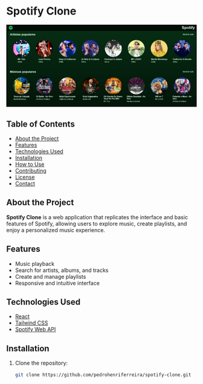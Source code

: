 # Spotify Clone

![Capa do Projeto](capa.jpg)

## Table of Contents

- [About the Project](#about-the-project)
- [Features](#features)
- [Technologies Used](#technologies-used)
- [Installation](#installation)
- [How to Use](#how-to-use)
- [Contributing](#contributing)
- [License](#license)
- [Contact](#contact)

## About the Project

**Spotify Clone** is a web application that replicates the interface and basic features of Spotify, allowing users to explore music, create playlists, and enjoy a personalized music experience.

## Features

- Music playback
- Search for artists, albums, and tracks
- Create and manage playlists
- Responsive and intuitive interface

## Technologies Used

- [React](https://reactjs.org/)
- [Tailwind CSS](https://tailwindcss.com/)
- [Spotify Web API](https://developer.spotify.com/documentation/web-api/)

## Installation

1. Clone the repository:

   ```bash
   git clone https://github.com/pedrohenriferreira/spotify-clone.git

